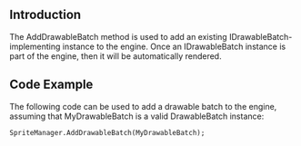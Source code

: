 ## Introduction

The AddDrawableBatch method is used to add an existing IDrawableBatch-implementing instance to the engine. Once an IDrawableBatch instance is part of the engine, then it will be automatically rendered.

## Code Example

The following code can be used to add a drawable batch to the engine, assuming that MyDrawableBatch is a valid DrawableBatch instance:

    SpriteManager.AddDrawableBatch(MyDrawableBatch);
